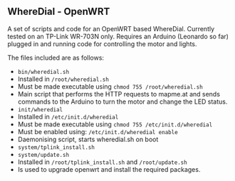 WhereDial - OpenWRT
-------------------

A set of scripts and code for an OpenWRT based WhereDial.
Currently tested on an TP-Link WR-703N only. Requires an
Arduino (Leonardo so far) plugged in and running code
for controlling the motor and lights.

The files included are as follows:

 * `bin/wheredial.sh`
  * Installed in `/root/wheredial.sh`
  * Must be made executable using `chmod 755 /root/wheredial.sh`
  * Main script that performs the HTTP requests to mapme.at and sends
    commands to the Arduino to turn the motor and change the LED status.
 * `init/wheredial`
  * Installed in `/etc/init.d/wheredial`
  * Must be made executable using `chmod 755 /etc/init.d/wheredial`
  * Must be enabled using: `/etc/init.d/wheredial enable`
  * Daemonising script, starts wheredial.sh on boot
 * `system/tplink_install.sh`
 * `system/update.sh`
  * Installed in `/root/tplink_install.sh` and `/root/update.sh`
  * Is used to upgrade openwrt and install the required packages.
